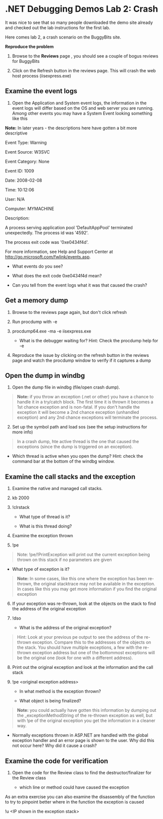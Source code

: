 # .NET Debugging Demos Lab 2: Crash

It was nice to see that so many people downloaded the demo site already
and checked out the lab instructions for the first lab.

Here comes lab 2, a crash scenario on the BuggyBits site.

**Reproduce the problem**

1.  Browse to the **Reviews** page , you should see a couple of bogus
    reviews for BuggyBits

2.  Click on the Refresh button in the reviews page. This will crash the
    web host process (iisexpress.exe)

## Examine the event logs

1.  Open the Application and System event logs, the information in the
    event logs will differ based on the OS and web server you are
    running. Among other events you may have a System Event looking
    something like this

**Note:** In later years - the descriptions here have gotten a bit more
descriptive

Event Type: Warning

Event Source: W3SVC

Event Category: None

Event ID: 1009

Date: 2008-02-08

Time: 10:12:06

User: N/A

Computer: MYMACHINE

Description:

A process serving application pool \'DefaultAppPool\' terminated
unexpectedly. The process id was \'4592\'.

The process exit code was \'0xe0434f4d\'.

For more information, see Help and Support Center at
http://go.microsoft.com/fwlink/events.asp.

-   What events do you see?

-   What does the exit code 0xe0434f4d mean?

-   Can you tell from the event logs what it was that caused the crash?

## Get a memory dump

1.  Browse to the reviews page again, but don't click refresh

2.  Run procdump with -e

3.  procdump64.exe -ma -e iisexpress.exe

    -   What is the debugger waiting for? Hint: Check the procdump help
        for -e

4.  Reproduce the issue by clicking on the refresh button in the reviews
    page and watch the procdump window to verify if it captures a dump

## Open the dump in windbg

1.  Open the dump file in windbg (file/open crash dump).

> **Note:** if you throw an exception (.net or other) you have a chance
> to handle it in a try/catch block. The first time it is thrown it
> becomes a 1st chance exception and is non-fatal. If you don't handle
> the exception it will become a 2nd chance exception (unhandled
> exception) and any 2nd chance exceptions will terminate the process.

2.  Set up the symbol path and load sos (see the setup instructions for
    more info)

> In a crash dump, hte active thread is the one that caused the
> exceptions (since the dump is triggered on an exception).

-   Which thread is active when you open the dump? Hint: check the
    command bar at the bottom of the windbg window.

## Examine the call stacks and the exception

1.  Examine the native and managed call stacks.

2.  kb 2000

3.  !clrstack

    -   What type of thread is it?

    -   What is this thread doing?

4.  Examine the exception thrown

5.  !pe

> Note: !pe/!PrintException will print out the current exception being
> thrown on this stack if no parameters are given

-   What type of exception is it?

> **Note:** In some cases, like this one where the exception has been
> re-thrown, the original stacktrace may not be available in the
> exception. In cases like this you may get more information if you find
> the original exception

6.  If your exception was re-thrown, look at the objects on the stack to
    find the address of the original exception

7.  !dso

    -   What is the address of the original exception?

> Hint: Look at your previous pe output to see the address of the
> re-thrown exception. Compare this to the addresses of the objects on
> the stack. You should have multiple exceptions, a few with the
> re-thrown exception address but one of the bottommost exceptions will
> be the original one (look for one with a different address).

8.  Print out the original exception and look at the information and the
    call stack

9.  !pe \<original exception address\>

    -   In what method is the exception thrown?

    -   What object is being finalized?

> **Note:** you could actually have gotten this information by dumping
> out the \_exceptionMethodString of the re-thrown exception as well,
> but with !pe of the original exception you get the information in a
> cleaner way.

-   Normally exceptions thrown in ASP.NET are handled with the global
    exception handler and an error page is shown to the user. Why did
    this not occur here? Why did it cause a crash?

## Examine the code for verification

1.  Open the code for the Review class to find the destructor/finalizer
    for the Review class

    -   which line or method could have caused the exception

As an extra exercise you can also examine the disassembly of the
function to try to pinpoint better where in the function the exception
is caused

!u \<IP shown in the exception stack\>
